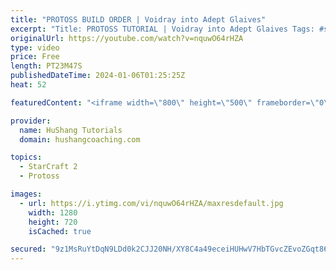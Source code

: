 ```yaml
---
title: "PROTOSS BUILD ORDER | Voidray into Adept Glaives"
excerpt: "Title: PROTOSS TUTORIAL | Voidray into Adept Glaives Tags: #starcraft #sc2 #protoss   ♦ Coaching -------------------------------------------------------------------------- Website: https://www.hushangcoaching.com  Interested in Starcraft lessons? Check out my website! I would love to help you improve"
originalUrl: https://youtube.com/watch?v=nquwO64rHZA
type: video
price: Free
length: PT23M47S
publishedDateTime: 2024-01-06T01:25:25Z
heat: 52

featuredContent: "<iframe width=\"800\" height=\"500\" frameborder=\"0\" src=\"https://www.youtube.com/embed/nquwO64rHZA\" allow=\"accelerometer; autoplay; encrypted-media; gyroscope; picture-in-picture\" allowfullscreen></iframe>"

provider:
  name: HuShang Tutorials
  domain: hushangcoaching.com

topics:
  - StarCraft 2
  - Protoss

images:
  - url: https://i.ytimg.com/vi/nquwO64rHZA/maxresdefault.jpg
    width: 1280
    height: 720
    isCached: true

secured: "9z1MsRuYtDqN9LDd0k2CJJ20NH/XY8C4a49eceiHUHwV7HbTGvcZEvoZGqt86FXzmf8ua4mxk/DZsjgDcES3y9h9sb9Wl/SciDIgF50q0JPLEGH+RdFL8BYVPemk3MAswqOnQHkMpCjJJaY0HqScNdZCfaGb20Ao6bHeT6r0+6/BMeci2rZvAky1eLgPROJExAlDjFMIVv6B0h7+SLtRcnj9CDeEaL9BSSPOj5jMnMYJwHKQ6m5T14M0BZCs7uyHBjOahoYYeK18yn+4n5fZ+w3r37jktj3RAKuRzVfyQ7u8acXfDS2NSOWKT4/Px7KITf0Q2aNyjNEW0zN7eX4PlILfcvsSAs/884wYE5qdQIcXLi39UfhOd9Cr1j7MUUDXgNog1HwmU8JfsMkaU9RXqCz2Pww0KShlVJRBnL4C+uA=;ldWr0IoDdZK0+YvZcdkjDA=="
---
```


